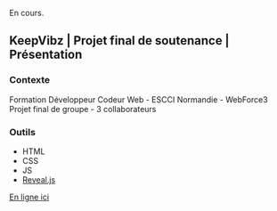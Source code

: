 En cours.

## KeepVibz | Projet final de soutenance | Présentation  

### Contexte  
Formation Développeur Codeur Web - ESCCI Normandie - WebForce3  
Projet final de groupe - 3 collaborateurs  

### Outils  
- HTML
- CSS
- JS
- [Reveal.js](https://revealjs.com/installation/)  

[En ligne ici](https://charlottesaidi.github.io/keepvibz-presentation-reveal.js/)  

